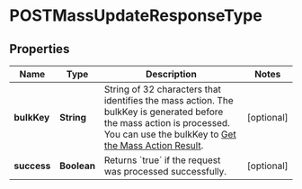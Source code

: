 
# POSTMassUpdateResponseType

## Properties
Name | Type | Description | Notes
------------ | ------------- | ------------- | -------------
**bulkKey** | **String** | String of 32 characters that identifies the mass action. The bulkKey is generated before the mass action is processed. You can use the bulkKey to [Get the Mass Action Result](https://knowledgecenter.zuora.com/BC_Developers/REST_API/B_REST_API_reference/Mass_Updater/B_Get_Mass_Action_Result).  |  [optional]
**success** | **Boolean** | Returns &#x60;true&#x60; if the request was processed successfully.  |  [optional]



